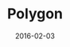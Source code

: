 ---
title: Polygon
description: Polygon is an interactive installation that conveys the emotional involvement of a single participant or the entire group. It offers multiple interactions using the sequencer philosophy.
client:
roles:
  - User Interface
  - Interaction Design
platform: Interactive Installation
date: 2016-02-03
finished: true
permalink: false
thumbnail: src/static/work/polygon.jpg
---
